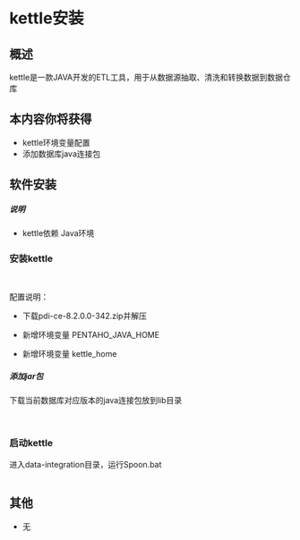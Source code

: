 # kettle安装

## 概述

   kettle是一款JAVA开发的ETL工具，用于从数据源抽取、清洗和转换数据到数据仓库

## 本内容你将获得

- kettle环境变量配置
- 添加数据库java连接包

##  软件安装

##### 说明

- kettle依赖 Java环境

### 安装kettle

<br/>

<img :src="$withBase('/operation/kettle_004.png')" >

配置说明：

- 下载pdi-ce-8.2.0.0-342.zip并解压

- 新增环境变量 PENTAHO_JAVA_HOME

- 新增环境变量 kettle_home

##### 添加jar包

下载当前数据库对应版本的java连接包放到lib目录

<img :src="$withBase('/operation/kettle_002.png')" style="zoom:33%">

<br/>

<br/>

### 启动kettle

进入data-integration目录，运行Spoon.bat

<img :src="$withBase('/operation/kettle_001.png')" style="zoom:33%">



## 其他

- 无